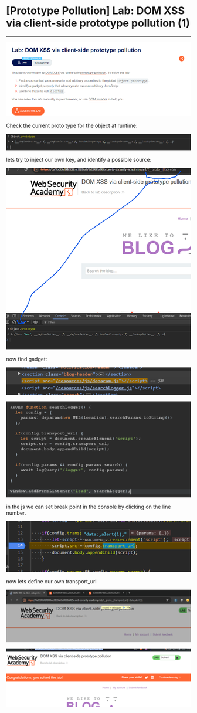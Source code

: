 # [Prototype Pollution] Lab: DOM XSS via client-side prototype pollution (1)

---

![Untitled](%5BPrototype%20Pollution%5D%20Lab%20DOM%20XSS%20via%20client-side%20%20f8f4f8eef7964724956e295747503a01/Untitled.png)

Check the current proto type for the object at runtime: 

![Untitled](%5BPrototype%20Pollution%5D%20Lab%20DOM%20XSS%20via%20client-side%20%20f8f4f8eef7964724956e295747503a01/Untitled%201.png)

lets try to inject our own key, and identify a possible source: 

![Untitled](%5BPrototype%20Pollution%5D%20Lab%20DOM%20XSS%20via%20client-side%20%20f8f4f8eef7964724956e295747503a01/Untitled%202.png)

now find gadget: 

![Untitled](%5BPrototype%20Pollution%5D%20Lab%20DOM%20XSS%20via%20client-side%20%20f8f4f8eef7964724956e295747503a01/Untitled%203.png)

![Untitled](%5BPrototype%20Pollution%5D%20Lab%20DOM%20XSS%20via%20client-side%20%20f8f4f8eef7964724956e295747503a01/Untitled%204.png)

in the js we can set break point in the console by clicking on the line number. 

![Untitled](%5BPrototype%20Pollution%5D%20Lab%20DOM%20XSS%20via%20client-side%20%20f8f4f8eef7964724956e295747503a01/Untitled%205.png)

now lets define our own transport_url

![Untitled](%5BPrototype%20Pollution%5D%20Lab%20DOM%20XSS%20via%20client-side%20%20f8f4f8eef7964724956e295747503a01/Untitled%206.png)

![Untitled](%5BPrototype%20Pollution%5D%20Lab%20DOM%20XSS%20via%20client-side%20%20f8f4f8eef7964724956e295747503a01/Untitled%207.png)